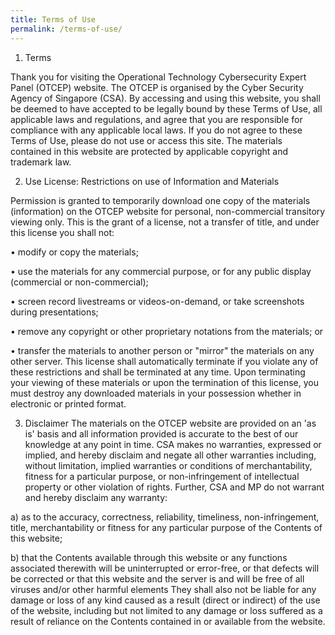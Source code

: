 ```yaml
---
title: Terms of Use
permalink: /terms-of-use/
---
```

1. Terms

Thank you for visiting the Operational Technology Cybersecurity Expert Panel (OTCEP) website. The OTCEP is organised by the Cyber Security Agency of Singapore (CSA). 
By accessing and using this website, you shall be deemed to have accepted to be legally bound by these Terms of Use, all applicable laws and regulations, and agree that you are responsible for compliance with any applicable local laws. If you do not agree to these Terms of Use, please do not use or access this site. The materials contained in this website are protected by applicable copyright and trademark law.

2. Use License: Restrictions on use of Information and Materials

Permission is granted to temporarily download one copy of the materials (information) on the OTCEP website for personal, non-commercial transitory viewing only. This is the grant of a license, not a transfer of title, and under this license you shall not:

• modify or copy the materials;

• use the materials for any commercial purpose, or for any public display (commercial or non-commercial);

• screen record livestreams or videos-on-demand, or take screenshots during presentations;

• remove any copyright or other proprietary notations from the materials; or

• transfer the materials to another person or "mirror" the 
materials on any other server.
This license shall automatically terminate if you violate any of these restrictions and shall be terminated at any time. Upon terminating your viewing of these materials or upon the termination of this license, you must destroy any downloaded materials in your possession whether in electronic or printed format.

3. Disclaimer
The materials on the OTCEP website are provided on an 'as is' basis and all information provided is accurate to the best of our knowledge at any point in time. CSA makes no warranties, expressed or implied, and hereby disclaim and negate all other warranties including, without limitation, implied warranties or conditions of merchantability, fitness for a particular purpose, or non-infringement of intellectual property or other violation of rights.
Further, CSA and MP do not warrant and hereby disclaim any warranty: 

a) as to the accuracy, correctness, reliability, timeliness, non-infringement, title, merchantability or fitness for any particular purpose of the Contents of this website;

b) that the Contents available through this website or any functions associated therewith will be uninterrupted or error-free, or that defects will be corrected or that this website and the server is and will be free of all viruses and/or other harmful elements
They shall also not be liable for any damage or loss of any kind caused as a result (direct or indirect) of the use of the website, including but not limited to any damage or loss suffered as a result of reliance on the Contents contained in or available from the website.